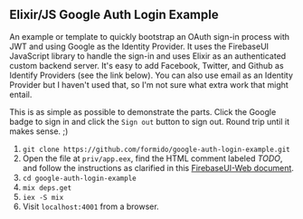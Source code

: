 Elixir/JS Google Auth Login Example
-------------------------

An example or template to quickly bootstrap an OAuth sign-in process
with JWT and using Google as the Identity Provider. It uses the
FirebaseUI JavaScript library to handle the sign-in and uses Elixir as
an authenticated custom backend server. It's easy to add Facebook,
Twitter, and Github as Identify Providers (see the link below). You
can also use email as an Identity Provider but I haven't used that, so
I'm not sure what extra work that might entail.

This is as simple as possible to demonstrate the parts. Click the
Google badge to sign in and click the `Sign out` button to sign out.
Round trip until it makes sense. ;)

1. `git clone https://github.com/formido/google-auth-login-example.git`
2. Open the file at `priv/app.eex`, find the HTML comment labeled *TODO*,
   and follow the instructions as clarified in this
   [FirebaseUI-Web document](https://github.com/firebase/FirebaseUI-Web).
2. `cd google-auth-login-example`
3. `mix deps.get`
4. `iex -S mix`
5. Visit `localhost:4001` from a browser.
